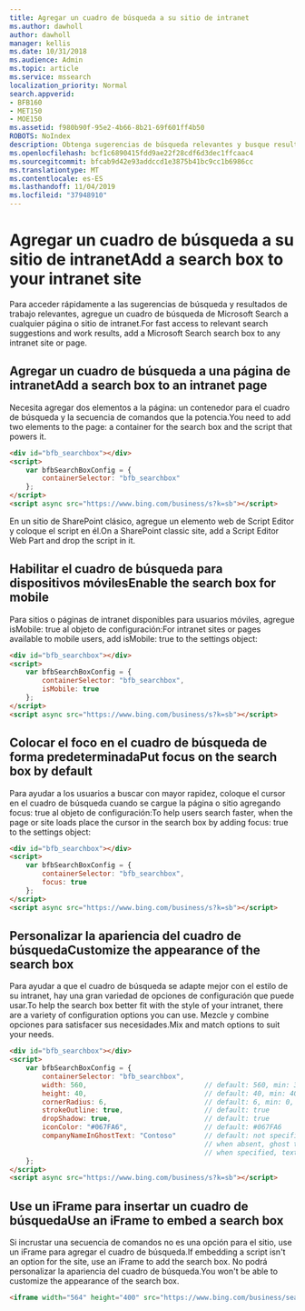 ```yaml
---
title: Agregar un cuadro de búsqueda a su sitio de intranet
ms.author: dawholl
author: dawholl
manager: kellis
ms.date: 10/31/2018
ms.audience: Admin
ms.topic: article
ms.service: mssearch
localization_priority: Normal
search.appverid:
- BFB160
- MET150
- MOE150
ms.assetid: f980b90f-95e2-4b66-8b21-69f601ff4b50
ROBOTS: NoIndex
description: Obtenga sugerencias de búsqueda relevantes y busque resultados de trabajo más rápidos agregando un cuadro de búsqueda de Microsoft Search a un sitio o una página de intranet.
ms.openlocfilehash: bcf1c6890415fdd9ae22f28cdf6d3dec1ffcaac4
ms.sourcegitcommit: bfcab9d42e93addccd1e3875b41bc9cc1b6986cc
ms.translationtype: MT
ms.contentlocale: es-ES
ms.lasthandoff: 11/04/2019
ms.locfileid: "37948910"
---
```

# <a name="add-a-search-box-to-your-intranet-site"></a><span data-ttu-id="e5059-103">Agregar un cuadro de búsqueda a su sitio de intranet</span><span class="sxs-lookup"><span data-stu-id="e5059-103">Add a search box to your intranet site</span></span>

<span data-ttu-id="e5059-104">Para acceder rápidamente a las sugerencias de búsqueda y resultados de trabajo relevantes, agregue un cuadro de búsqueda de Microsoft Search a cualquier página o sitio de intranet.</span><span class="sxs-lookup"><span data-stu-id="e5059-104">For fast access to relevant search suggestions and work results, add a Microsoft Search search box to any intranet site or page.</span></span>
  
## <a name="add-a-search-box-to-an-intranet-page"></a><span data-ttu-id="e5059-105">Agregar un cuadro de búsqueda a una página de intranet</span><span class="sxs-lookup"><span data-stu-id="e5059-105">Add a search box to an intranet page</span></span>

<span data-ttu-id="e5059-106">Necesita agregar dos elementos a la página: un contenedor para el cuadro de búsqueda y la secuencia de comandos que la potencia.</span><span class="sxs-lookup"><span data-stu-id="e5059-106">You need to add two elements to the page: a container for the search box and the script that powers it.</span></span>
  
```html
<div id="bfb_searchbox"></div>
<script>
    var bfbSearchBoxConfig = {
        containerSelector: "bfb_searchbox"
    };
</script>
<script async src="https://www.bing.com/business/s?k=sb"></script>
```

<span data-ttu-id="e5059-107">En un sitio de SharePoint clásico, agregue un elemento web de Script Editor y coloque el script en él.</span><span class="sxs-lookup"><span data-stu-id="e5059-107">On a SharePoint classic site, add a Script Editor Web Part and drop the script in it.</span></span>
  
## <a name="enable-the-search-box-for-mobile"></a><span data-ttu-id="e5059-108">Habilitar el cuadro de búsqueda para dispositivos móviles</span><span class="sxs-lookup"><span data-stu-id="e5059-108">Enable the search box for mobile</span></span>

<span data-ttu-id="e5059-109">Para sitios o páginas de intranet disponibles para usuarios móviles, agregue isMobile: true al objeto de configuración:</span><span class="sxs-lookup"><span data-stu-id="e5059-109">For intranet sites or pages available to mobile users, add isMobile: true to the settings object:</span></span>
  
```html
<div id="bfb_searchbox"></div>
<script>
    var bfbSearchBoxConfig = {
        containerSelector: "bfb_searchbox", 
        isMobile: true
    };
</script>
<script async src="https://www.bing.com/business/s?k=sb"></script>
```

## <a name="put-focus-on-the-search-box-by-default"></a><span data-ttu-id="e5059-110">Colocar el foco en el cuadro de búsqueda de forma predeterminada</span><span class="sxs-lookup"><span data-stu-id="e5059-110">Put focus on the search box by default</span></span>

<span data-ttu-id="e5059-111">Para ayudar a los usuarios a buscar con mayor rapidez, coloque el cursor en el cuadro de búsqueda cuando se cargue la página o sitio agregando focus: true al objeto de configuración:</span><span class="sxs-lookup"><span data-stu-id="e5059-111">To help users search faster, when the page or site loads place the cursor in the search box by adding focus: true to the settings object:</span></span>
  
```html
<div id="bfb_searchbox"></div>
<script>
    var bfbSearchBoxConfig = {
        containerSelector: "bfb_searchbox",
        focus: true
    };
</script>
<script async src="https://www.bing.com/business/s?k=sb"></script>
```

## <a name="customize-the-appearance-of-the-search-box"></a><span data-ttu-id="e5059-112">Personalizar la apariencia del cuadro de búsqueda</span><span class="sxs-lookup"><span data-stu-id="e5059-112">Customize the appearance of the search box</span></span> 

<span data-ttu-id="e5059-113">Para ayudar a que el cuadro de búsqueda se adapte mejor con el estilo de su intranet, hay una gran variedad de opciones de configuración que puede usar.</span><span class="sxs-lookup"><span data-stu-id="e5059-113">To help the search box better fit with the style of your intranet, there are a variety of configuration options you can use.</span></span> <span data-ttu-id="e5059-114">Mezcle y combine opciones para satisfacer sus necesidades.</span><span class="sxs-lookup"><span data-stu-id="e5059-114">Mix and match options to suit your needs.</span></span>

```html
<div id="bfb_searchbox"></div>
<script>
    var bfbSearchBoxConfig = {
        containerSelector: "bfb_searchbox",
        width: 560,                             // default: 560, min: 360, max: 650
        height: 40,                             // default: 40, min: 40, max: 72
        cornerRadius: 6,                        // default: 6, min: 0, max: 25                                   
        strokeOutline: true,                    // default: true
        dropShadow: true,                       // default: true
        iconColor: "#067FA6",                   // default: #067FA6
        companyNameInGhostText: "Contoso"       // default: not specified
                                                // when absent, ghost text will be "Search work and the web"
                                                // when specified, text will be "Search the web and [Contoso]"
    };
</script>
<script async src="https://www.bing.com/business/s?k=sb"></script>
```

## <a name="use-an-iframe-to-embed-a-search-box"></a><span data-ttu-id="e5059-115">Use un iFrame para insertar un cuadro de búsqueda</span><span class="sxs-lookup"><span data-stu-id="e5059-115">Use an iFrame to embed a search box</span></span>

<span data-ttu-id="e5059-116">Si incrustar una secuencia de comandos no es una opción para el sitio, use un iFrame para agregar el cuadro de búsqueda.</span><span class="sxs-lookup"><span data-stu-id="e5059-116">If embedding a script isn't an option for the site, use an iFrame to add the search box.</span></span> <span data-ttu-id="e5059-117">No podrá personalizar la apariencia del cuadro de búsqueda.</span><span class="sxs-lookup"><span data-stu-id="e5059-117">You won't be able to customize the appearance of the search box.</span></span>
  
```html
<iframe width="564" height="400" src="https://www.bing.com/business/searchbox"></iframe>
```